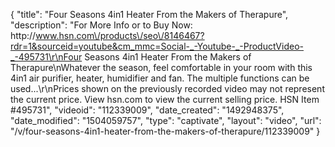 {
    "title": "Four Seasons 4in1 Heater From the Makers of Therapure",
    "description": "For More Info or to Buy Now: http:\/\/www.hsn.com\/products\/seo\/8146467?rdr=1&sourceid=youtube&cm_mmc=Social-_-Youtube-_-ProductVideo-_-495731\r\nFour Seasons 4in1 Heater From the Makers of Therapure\nWhatever the season, feel comfortable in your room with this 4in1 air purifier, heater, humidifier and fan. The multiple functions can be used...\r\nPrices shown on the previously recorded video may not represent the current price.  View hsn.com to view the current selling price. HSN Item #495731",
    "videoid": "112339009",
    "date_created": "1492948375",
    "date_modified": "1504059757",
    "type": "captivate",
    "layout": "video",
    "url": "\/v\/four-seasons-4in1-heater-from-the-makers-of-therapure\/112339009"
}